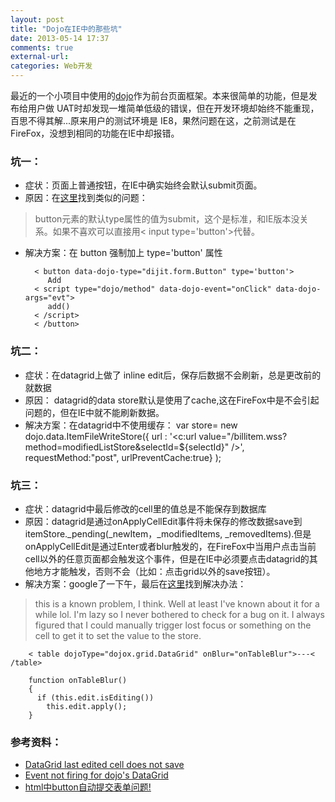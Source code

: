 ```yaml
---
layout: post
title: "Dojo在IE中的那些坑"
date: 2013-05-14 17:37
comments: true
external-url: 
categories: Web开发
---
```


最近的一个小项目中使用的[dojo](http://dojotoolkit.org/)作为前台页面框架。本来很简单的功能，但是发布给用户做  UAT时却发现一堆简单低级的错误，但在开发环境却始终不能重现，百思不得其解...原来用户的测试环境是 IE8，果然问题在这，之前测试是在FireFox，没想到相同的功能在IE中却报错。   

<!-- more -->

### 坑一： ###

- 症状：页面上普通按钮，在IE中确实始终会默认submit页面。  
- 原因：在[这里](http://zhidao.baidu.com/question/531818487.html)找到类似的问题：
>button元素的默认type属性的值为submit，这个是标准，和IE版本没关系。如果不喜欢可以直接用< input type='button'>代替。  

- 解决方案：在 button 强制加上 type='button' 属性  

		< button data-dojo-type="dijit.form.Button" type='button'>  
		   Add  
		< script type="dojo/method" data-dojo-event="onClick" data-dojo-args="evt">  
		   add()  
		< /script>    
		< /button>

### 坑二： ###
- 症状：在datagrid上做了 inline edit后，保存后数据不会刷新，总是更改前的就数据
- 原因： datagrid的data store默认是使用了cache,这在FireFox中是不会引起问题的，但在IE中就不能刷新数据。
- 解决方案：在datagrid中不使用缓存：
		var store= new dojo.data.ItemFileWriteStore({ 
			url : '<c:url value="/billitem.wss?method=modifiedListStore&selectId=${selectId}" />', 
			requestMethod:"post",
			urlPreventCache:true} 
		);

### 坑三： ###
- 症状：datagrid中最后修改的cell里的值总是不能保存到数据库
- 原因：datagrid是通过onApplyCellEdit事件将未保存的修改数据save到itemStore._pending(_newItem，_modifiedItems, _removedItems).但是onApplyCellEdit是通过Enter或者blur触发的，在FireFox中当用户点击当前cell以外的任意页面都会触发这个事件，但是在IE中必须要点击datagrid的其他地方才能触发，否则不会（比如：点击grid以外的save按钮）。
- 解决方案：google了一下午，最后在[这里](http://dojo-toolkit.33424.n3.nabble.com/DataGrid-last-edited-cell-does-not-save-td2358868.html)找到解决办法：
>this is a known problem, I think.  Well at least I've known about it for
a while lol. I'm lazy so I never bothered to check for a bug on it. I
always figured that I could manually trigger lost focus or something on
the cell to get it to set the value to the store.  

		< table dojoType="dojox.grid.DataGrid" onBlur="onTableBlur">---< /table>
	
		function onTableBlur()
		{
		  if (this.edit.isEditing())
		    this.edit.apply();
		} 

### 参考资料： ###
- [DataGrid last edited cell does not save](http://dojo-toolkit.33424.n3.nabble.com/DataGrid-last-edited-cell-does-not-save-td2358868.html)   
- [Event not firing for dojo's DataGrid](http://stackoverflow.com/questions/12616974/event-not-firing-for-dojos-datagrid)  
- [html中button自动提交表单问题!](http://zhidao.baidu.com/question/531818487.html)